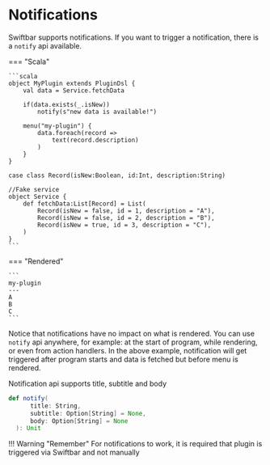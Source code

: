 # Notifications

Swiftbar supports notifications. If you want to trigger a notification, there is a `notify` api available.


=== "Scala"

    ```scala
    object MyPlugin extends PluginDsl {
        val data = Service.fetchData

        if(data.exists(_.isNew)) 
            notify(s"new data is available!")

        menu("my-plugin") {
            data.foreach(record => 
                text(record.description)
            )
        }
    }

    case class Record(isNew:Boolean, id:Int, description:String)

    //Fake service
    object Service {
        def fetchData:List[Record] = List(
            Record(isNew = false, id = 1, description = "A"),
            Record(isNew = false, id = 2, description = "B"),
            Record(isNew = true, id = 3, description = "C"),
        )
    }
    ```

=== "Rendered"

    ```
    my-plugin
    ---
    A
    B
    C
    ```

Notice that notifications have no impact on what is rendered. You can use `notify` api anywhere, for example: at the start of program, while rendering, or even from action handlers. In the above example, notification will get triggered after program starts and data is fetched but before menu is rendered.

Notification api supports title, subtitle and body

```scala
def notify(
      title: String,
      subtitle: Option[String] = None,
      body: Option[String] = None
  ): Unit
```

!!! Warning "Remember"
    For notifications to work, it is required that plugin is triggered via Swiftbar and not manually
